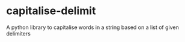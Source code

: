 # capitalise-delimit
A python library to capitalise words in a string based on a list of given delimiters
